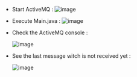 - Start ActiveMQ : 
![image](https://github.com/user-attachments/assets/24488d89-bc17-4d76-8db7-42d75904f304)

- Execute Main.java :
  ![image](https://github.com/user-attachments/assets/a185238d-1534-48b4-b75a-edaa9f3b203c)

- Check the ActiveMQ console :

  ![image](https://github.com/user-attachments/assets/a6289d4f-f096-4a8a-86a4-60a72e6cfabb)


- See the last message witch is not received yet  :

  ![image](https://github.com/user-attachments/assets/1231050b-372f-4d8b-acc9-d06585d1cb1c)



